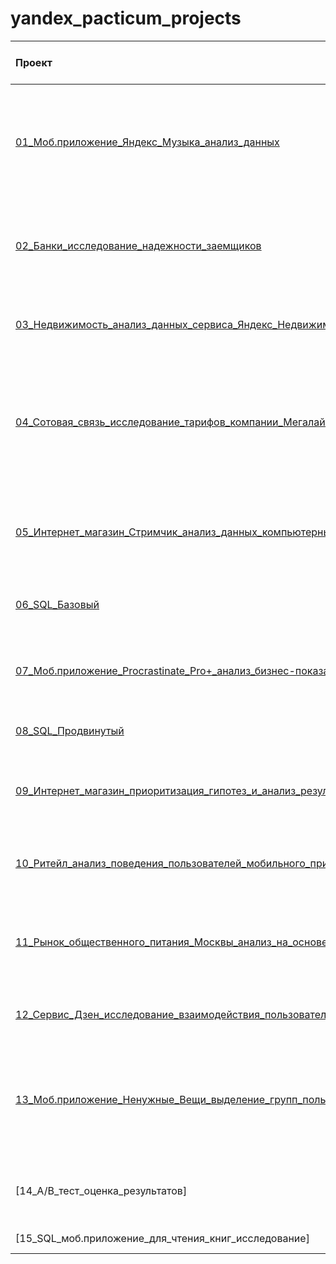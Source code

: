 # yandex_pacticum_projects

|Проект|Краткое описание|Используемые в проекте библиотеки|
|:-----|:---------------|:--------------------------------|
|[01_Моб.приложение_Яндекс_Музыка_анализ_данных](https://github.com/Yana-Sergeeva/yandex_pacticum_projects/blob/main/01_Моб.приложение_Яндекс_Музыка_анализ_данных/01_Моб.приложение_Яндекс_Музыка_анализ_данных.ipynb)|На реальных данных Яндекс Музыки проверили гипотезы и сравнили поведение пользователей Москвы и Санкт-Петербурга|pandas|
|[02_Банки_исследование_надежности_заемщиков](https://github.com/Yana-Sergeeva/yandex_pacticum_projects/blob/main/02_Банки_исследование_надежности_заемщиков/02_Банки_исследование_надежности_заемщиков.ipynb)|Разобрались, влияет ли семейное положение и количество детей клиента на факт погашения кредита в срок|pandas, seaborn, matplotlib|
|[03_Недвижимость_анализ_данных_сервиса_Яндекс_Недвижимость](https://github.com/Yana-Sergeeva/yandex_pacticum_projects/blob/main/03_Недвижимость_анализ_данных_сервиса_Яндекс_Недвижимость/03_Недвижимость_анализ_данных_сервиса_Яндекс_Недвижимость.ipynb)|Нашли особенностеи и зависимости на рынке недвижимости|pandas, matplotlib|
|[04_Сотовая_связь_исследование_тарифов_компании_Мегалайн](https://github.com/Yana-Sergeeva/yandex_pacticum_projects/blob/main/04_%D0%A1%D0%BE%D1%82%D0%BE%D0%B2%D0%B0%D1%8F_%D1%81%D0%B2%D1%8F%D0%B7%D1%8C_%D0%B8%D1%81%D1%81%D0%BB%D0%B5%D0%B4%D0%BE%D0%B2%D0%B0%D0%BD%D0%B8%D0%B5_%D0%B4%D0%B0%D0%BD%D0%BD%D1%8B%D1%85_%D0%BA%D0%BE%D0%BC%D0%BF%D0%B0%D0%BD%D0%B8%D0%B8_%D0%9C%D0%B5%D0%B3%D0%B0%D0%BB%D0%B0%D0%B9%D0%BD/04_%D0%A1%D0%BE%D1%82%D0%BE%D0%B2%D0%B0%D1%8F_%D1%81%D0%B2%D1%8F%D0%B7%D1%8C_%D0%B8%D1%81%D1%81%D0%BB%D0%B5%D0%B4%D0%BE%D0%B2%D0%B0%D0%BD%D0%B8%D0%B5_%D1%82%D0%B0%D1%80%D0%B8%D1%84%D0%BE%D0%B2_%D0%BA%D0%BE%D0%BC%D0%BF%D0%B0%D0%BD%D0%B8%D0%B8_%D0%9C%D0%B5%D0%B3%D0%B0%D0%BB%D0%B0%D0%B9%D0%BD.ipynb)|Сделали предварительный анализ тарифов на небольшой выборке клиентов. Проанализировали поведение клиентов и сделали вывод — какой тариф лучше|pandas, numpy, seaborn, matplotlib, scipy|
|[05_Интернет_магазин_Стримчик_анализ_данных_компьютерных_игр](https://github.com/Yana-Sergeeva/yandex_pacticum_projects/blob/main/05_Интернет_магазин_Стримчик_анализ_данных_компьютерных_игр/05_Игры_Исследование_закономерностей_определяющих_успешность_компьютерных_игр.ipynb)|Выявили закономерности, определяющие успешность игры, для планирования рекламных кампаний|pandas, seaborn, numpy, scipy, matplotlib|
|[06_SQL_Базовый](https://github.com/Yana-Sergeeva/yandex_pacticum_projects/blob/main/06_SQL_%D0%91%D0%B0%D0%B7%D0%BE%D0%B2%D1%8B%D0%B9/06_SQL_%D0%91%D0%B0%D0%B7%D0%BE%D0%B2%D1%8B%D0%B9.sql)|Проект был выполнен на платформе Яндекс Практикум|SQL|
|[07_Моб.приложение_Procrastinate_Pro+_анализ_бизнес-показателей](https://github.com/Yana-Sergeeva/yandex_pacticum_projects/blob/main/07_Моб.приложение_Procrastinate_Pro%2B_анализ_бизнес-показателей/07_Анализ_развлекательного_приложения_Procrastinate_Pro%2B.ipynb)|Разобрались в причинах, по которым в последнее время компания терпит убытки|pandas, numpy, daetime, matplotlib|
|[08_SQL_Продвинутый](https://github.com/Yana-Sergeeva/yandex_pacticum_projects/blob/main/08_SQL_Продвинутый/08_SQL_Продвинутый.sql)|Проект выполнен на платформе Яндекс Практикум|SQL|
|[09_Интернет_магазин_приоритизация_гипотез_и_анализ_результатов_А/В_теста](https://github.com/Yana-Sergeeva/yandex_pacticum_projects/blob/main/09_Интернет_магазин_приоритизация_гипотез_и_анализ_результатов_А_В_теста/09_Проверка_гипотез_для_увеличения_выручки_крупного-интернет_магазина.ipynb)|Приоритизировалие гипотезы, запустили A/B-тест и проанализировали результаты|pandas, scipy, datetime, numpy, matplotlib|
|[10_Ритейл_анализ_поведения_пользователей_мобильного_приложени_по_продаже_продуктов_питания](https://github.com/Yana-Sergeeva/yandex_pacticum_projects/blob/main/10_Ритейл_анализ_поведения_пользователей_мобильного_приложени_по_продаже_продуктов_питания/10_Анализ_данных_мобильного_приложения_по_продаже_продуктов_питания.ipynb)|Изучили воронку продаж, исследовали результаты А/А/В-эксперимента|pandas, seaborn, matplotlib, scipy, numpy, math, plotly|
|[11_Рынок_общественного_питания_Москвы_анализ_на_основе_данных_Яндекс_Карты_и_Яндекс_Бизнес](https://github.com/Yana-Sergeeva/yandex_pacticum_projects/blob/main/11_Рынок_общественного_питания_Москвы_анализ_на_основе_данных_Яндекс_Карты_и_Яндекс_Бизнес/11_Анализ_рынка_общественного_питания_Москвы.ipynb)|Исследовали рынок общественного питания Москвы, нашли особенности и презентовали полученные результаты|pandas, numpy, matplotlib, seaborn, plotly, json, folium|
|[12_Сервис_Дзен_исследование_взаимодействия_пользователей_с_карточками_статей](https://github.com/Yana-Sergeeva/yandex_pacticum_projects/blob/main/12_Сервис_Дзен_исследование_взаимодействия_пользователей_с_карточками_статей/12_Исследование_взаимодействия_пользователей_с_карточками_статей.ipynb)|Построили дашборд, подготовили презентацию|pandas, sqlalchemy|
|[13_Моб.приложение_Ненужные_Вещи_выделение_групп_пользователей_на_основе_их_поведения](https://github.com/Yana-Sergeeva/yandex_pacticum_projects/blob/main/13_Моб.приложение_Ненужные_Вещи_выделение_групп_пользователей_на_основе_их_поведения/13_Выделение_групп_пользователей_мобильного_приложения_Ненужные_Вещи_на_основе_их_поведения.ipynb)|Выделили группы пльзователей на основе полученных данных, проверили гипотезы, построили дашборд, подготовили презентацию|pandas, datetime, numpy, calendar, seaborn, matplotlib, plotly, scipy, math|
|[14_А/В_тест_оценка_результатов]|Оценили корректность проведения теста и проанализировали его результаты|pandas, numpy, seaborn, matplotlib, plotly, scipy, math|
|[15_SQL_моб.приложение_для_чтения_книг_исследование]|Дали ответы на вопросы 5 задач|pandas, sqlalchemy|
